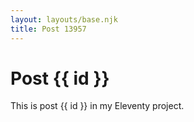 ```yaml
---
layout: layouts/base.njk
title: Post 13957
---
```


# Post {{ id }}

This is post {{ id }} in my Eleventy project.
